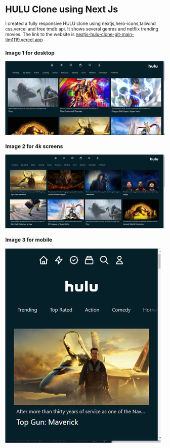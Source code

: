 # HULU Clone using Next Js
I created a fully responsive HULU clone using nextjs,hero-icons,tailwind css,vercel and free tmdb api. It shows several genres and netflix trending movies.  The link to the website is [nextjs-hulu-clone-git-main-tim1119.vercel.app](https://nextjs-hulu-clone-tim1119.vercel.app/)






### Image 1 for desktop
![image1.PNG](https://github.com/Tim1119/nextjs-hulu-clone/blob/main/public/image1.PNG?raw=true)

### Image 2 for 4k screens
![image2.PNG](https://github.com/Tim1119/nextjs-hulu-clone/blob/main/public/image2.PNG?raw=true)

### Image 3 for mobile
![image3.PNG](https://github.com/Tim1119/nextjs-hulu-clone/blob/main/public/image3.PNG?raw=true)
